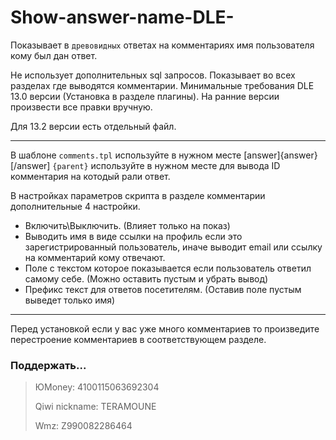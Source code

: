 # Show-answer-name-DLE-
Показывает в `древовидных` ответах на комментариях имя пользователя кому был дан ответ.


Не использует дополнительных sql запросов. Показывает во всех разделах где выводятся комментарии.
Минимальные требования DLE 13.0 версии (Установка в разделе плагины). На ранние версии произвести все правки вручную.

Для 13.2 версии есть отдельный файл.

---
В шаблоне `comments.tpl` используйте в нужном месте [answer]{answer}[/answer]
`{parent}` используйте в нужном месте для вывода ID комментария на котодый рали ответ.


В настройках параметров скрипта в разделе комментарии дополнительные 4 настройки.
  - Включить\Выключить. (Влияет только на показ)
  - Выводить имя в виде ссылки на профиль если это зарегистрированный пользователь, иначе выводит email или ссылку на комментарий кому отвечают.
  - Поле с текстом которое показывается если пользователь ответил самому себе. (Можно оставить пустым и убрать вывод)
  - Префикс текст для ответов посетителям. (Оставив поле пустым выведет только имя)

---
Перед установкой если у вас уже много комментариев то произведите перестроение комментариев в соответствующем разделе.

### Поддержать...
> ЮMoney: 4100115063692304
> 
> Qiwi nickname: TERAMOUNE
> 
> Wmz: Z990082286464
